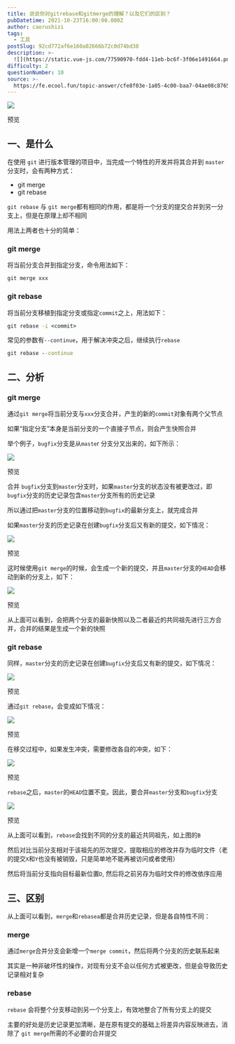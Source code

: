 ```yaml
---
title: 说说你对gitrebase和gitmerge的理解？以及它们的区别？
pubDatetime: 2021-10-23T16:00:00.000Z
author: caorushizi
tags:
  - 工具
postSlug: 92cd772af6e160a02666b72c0d74bd38
description: >-
  ![](https://static.vue-js.com/77590970-fdd4-11eb-bc6f-3f06e1491664.png)预览一、是什么-----在使用`git`进行版本管理的项目
difficulty: 2
questionNumber: 10
source: >-
  https://fe.ecool.fun/topic-answer/cfe8f03e-1a05-4c00-baa7-04ae08c8765c?orderBy=updateTime&order=desc&tagId=29
---
```


![](https://static.vue-js.com/77590970-fdd4-11eb-bc6f-3f06e1491664.png)

预览

## 一、是什么

在使用 `git` 进行版本管理的项目中，当完成一个特性的开发并将其合并到 `master` 分支时，会有两种方式：

- git merge
- git rebase

`git rebase` 与 `git merge`都有相同的作用，都是将一个分支的提交合并到另一分支上，但是在原理上却不相同

用法上两者也十分的简单：

### git merge

将当前分支合并到指定分支，命令用法如下：

```cmd
git merge xxx
```

### git rebase

将当前分支移植到指定分支或指定`commit`之上，用法如下：

```cmd
git rebase -i <commit>
```

常见的参数有`--continue`，用于解决冲突之后，继续执行`rebase`

```cmd
git rebase --continue
```

## 二、分析

### git merge

通过`git merge`将当前分支与`xxx`分支合并，产生的新的`commit`对象有两个父节点

如果“指定分支”本身是当前分支的一个直接子节点，则会产生快照合并

举个例子，`bugfix`分支是从`maste`r 分支分叉出来的，如下所示：

![](https://static.vue-js.com/88410a30-fdd4-11eb-991d-334fd31f0201.png)

预览

合并 `bugfix`分支到`master`分支时，如果`master`分支的状态没有被更改过，即 `bugfix`分支的历史记录包含`master`分支所有的历史记录

所以通过把`master`分支的位置移动到`bugfix`的最新分支上，就完成合并

如果`master`分支的历史记录在创建`bugfix`分支后又有新的提交，如下情况：

![](https://static.vue-js.com/929eb220-fdd4-11eb-991d-334fd31f0201.png)

预览

这时候使用`git merge`的时候，会生成一个新的提交，并且`master`分支的`HEAD`会移动到新的分支上，如下：

![](https://static.vue-js.com/9fdfa3e0-fdd4-11eb-991d-334fd31f0201.png)

预览

从上面可以看到，会把两个分支的最新快照以及二者最近的共同祖先进行三方合并，合并的结果是生成一个新的快照

### git rebase

同样，`master`分支的历史记录在创建`bugfix`分支后又有新的提交，如下情况：

![](https://static.vue-js.com/ab2d5120-fdd4-11eb-bc6f-3f06e1491664.png)

预览

通过`git rebase`，会变成如下情况：

![](https://static.vue-js.com/b72aed70-fdd4-11eb-991d-334fd31f0201.png)

预览

在移交过程中，如果发生冲突，需要修改各自的冲突，如下：

![](https://static.vue-js.com/c9ba0e80-fdd4-11eb-bc6f-3f06e1491664.png)

预览

`rebase`之后，`master`的`HEAD`位置不变。因此，要合并`master`分支和`bugfix`分支

![](https://static.vue-js.com/dc660660-fdd4-11eb-991d-334fd31f0201.png)

预览

从上面可以看到，`rebase`会找到不同的分支的最近共同祖先，如上图的`B`

然后对比当前分支相对于该祖先的历次提交，提取相应的修改并存为临时文件（老的提交`X`和`Y`也没有被销毁，只是简单地不能再被访问或者使用）

然后将当前分支指向目标最新位置`D`, 然后将之前另存为临时文件的修改依序应用

## 三、区别

从上面可以看到，`merge`和`rebasea`都是合并历史记录，但是各自特性不同：

### merge

通过`merge`合并分支会新增一个`merge commit`，然后将两个分支的历史联系起来

其实是一种非破坏性的操作，对现有分支不会以任何方式被更改，但是会导致历史记录相对复杂

### rebase

`rebase` 会将整个分支移动到另一个分支上，有效地整合了所有分支上的提交

主要的好处是历史记录更加清晰，是在原有提交的基础上将差异内容反映进去，消除了 `git merge`所需的不必要的合并提交

